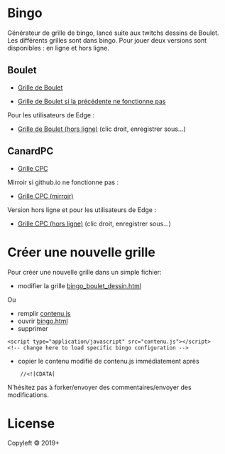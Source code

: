 # Bingo
Générateur de grille de bingo, lancé suite aux twitchs dessins de Boulet.
Les différents grilles sont dans bingo. Pour jouer deux versions sont disponibles : en ligne et hors ligne.

## Boulet
- [Grille de Boulet](http://htmlpreview.github.io/?https://raw.githubusercontent.com/Aerdalis/bingo/master/bingos/bingo_boulet_dessin.html)

- [Grille de Boulet si la précédente ne fonctionne pas](http://aerdalis.free.fr/bingo_boulet_dessin.html)

Pour les utilisateurs de Edge :
- [Grille de Boulet (hors ligne)](https://raw.githubusercontent.com/Aerdalis/bingo/master/bingos/bingo_boulet_dessin.html) (clic droit, enregistrer sous...)

## CanardPC
- [Grille CPC](http://htmlpreview.github.io/?https://raw.githubusercontent.com/Aerdalis/bingo/master/bingos/bingo_stream_CPC.html)

Mirroir si github.io ne fonctionne pas :
- [Grille CPC (mirroir)](http://aerdalis.free.fr/bingo_stream_CPC.html)

Version hors ligne et pour les utilisateurs de Edge :
- [Grille CPC (hors ligne)](https://raw.githubusercontent.com/Aerdalis/bingo/master/bingos/bingo_stream_CPC.html) (clic droit, enregistrer sous...)

# Créer une nouvelle grille
Pour créer une nouvelle grille dans un simple fichier:
- modifier la grille [bingo_boulet_dessin.html](https://github.com/Aerdalis/bingo/blob/master/bingos/bingo_boulet_dessin.html)

Ou

- remplir [contenu.js](https://github.com/Aerdalis/bingo/blob/master/contenu.js)
- ouvrir [bingo.html](https://github.com/Aerdalis/bingo/blob/master/bingo.html)
- supprimer 
```
<script type="application/javascript" src="contenu.js"></script>	<!-- change here to load specific bingo configuration -->
```
- copier le contenu modifié de contenu.js immédiatement après 
```
	//<![CDATA[
```

N'hésitez pas à forker/envoyer des commentaires/envoyer des modifications.

# License
Copyleft 🄯 2019+
